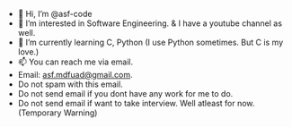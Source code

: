 - 👋 Hi, I’m @asf-code
- 👀 I’m interested in Software Engineering. & I have a youtube channel as well.
- 🌱 I’m currently learning C, Python (I use Python sometimes. But C is my love.)
- 📫 You can reach me via email.
- Email: asf.mdfuad@gmail.com.
- Do not spam with this email.
- Do not send email if you dont have any work for me to do.
- Do not send email if want to take interview. Well atleast for now. (Temporary Warning)

<!---
asf-code/asf-code is a ✨ special ✨ repository because its `README.md` (this file) appears on your GitHub profile.
You can click the Preview link to take a look at your changes.
--->
